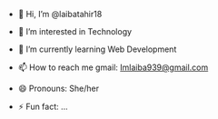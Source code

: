- 👋 Hi, I’m @laibatahir18
- 👀 I’m interested in Technology
- 🌱 I’m currently learning Web Development

- 📫 How to reach me gmail: Imlaiba939@gmail.com
- 😄 Pronouns: She/her
- ⚡ Fun fact: ...

<!---
laibatahir18/laibatahir18 is a ✨ special ✨ repository because its `README.md` (this file) appears on your GitHub profile.
You can click the Preview link to take a look at your changes.
--->
